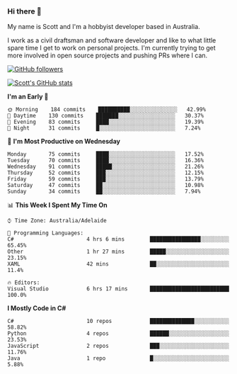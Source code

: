### Hi there 👋

My name is Scott and I'm a hobbyist developer based in Australia.

I work as a civil draftsman and software developer and like to what little spare time I get to work on personal projects. I'm currently trying to get more involved in open source projects and pushing PRs where I can. 

[![GitHub followers](https://img.shields.io/github/followers/puppetsw?label=Follow&style=social)](https://github.com/puppetsw?tab=followers)

[![Scott's GitHub stats](https://github-readme-stats.vercel.app/api?username=puppetsw&show_icons=true&theme=dark)](https://github.com/anuraghazra/github-readme-stats)

<!--START_SECTION:waka-->
**I'm an Early 🐤** 

```text
🌞 Morning    184 commits    ██████████░░░░░░░░░░░░░░░   42.99% 
🌆 Daytime    130 commits    ███████░░░░░░░░░░░░░░░░░░   30.37% 
🌃 Evening    83 commits     ████░░░░░░░░░░░░░░░░░░░░░   19.39% 
🌙 Night      31 commits     █░░░░░░░░░░░░░░░░░░░░░░░░   7.24%

```
📅 **I'm Most Productive on Wednesday** 

```text
Monday       75 commits     ████░░░░░░░░░░░░░░░░░░░░░   17.52% 
Tuesday      70 commits     ████░░░░░░░░░░░░░░░░░░░░░   16.36% 
Wednesday    91 commits     █████░░░░░░░░░░░░░░░░░░░░   21.26% 
Thursday     52 commits     ███░░░░░░░░░░░░░░░░░░░░░░   12.15% 
Friday       59 commits     ███░░░░░░░░░░░░░░░░░░░░░░   13.79% 
Saturday     47 commits     ██░░░░░░░░░░░░░░░░░░░░░░░   10.98% 
Sunday       34 commits     ██░░░░░░░░░░░░░░░░░░░░░░░   7.94%

```


📊 **This Week I Spent My Time On** 

```text
⌚︎ Time Zone: Australia/Adelaide

💬 Programming Languages: 
C#                       4 hrs 6 mins        ████████████████░░░░░░░░░   65.45% 
Other                    1 hr 27 mins        █████░░░░░░░░░░░░░░░░░░░░   23.15% 
XAML                     42 mins             ██░░░░░░░░░░░░░░░░░░░░░░░   11.4%

🔥 Editors: 
Visual Studio            6 hrs 17 mins       █████████████████████████   100.0%

```

**I Mostly Code in C#** 

```text
C#                       10 repos            ██████████████░░░░░░░░░░░   58.82% 
Python                   4 repos             ██████░░░░░░░░░░░░░░░░░░░   23.53% 
JavaScript               2 repos             ███░░░░░░░░░░░░░░░░░░░░░░   11.76% 
Java                     1 repo              █░░░░░░░░░░░░░░░░░░░░░░░░   5.88%

```



<!--END_SECTION:waka-->

<!--
**puppetsw/puppetsw** is a ✨ _special_ ✨ repository because its `README.md` (this file) appears on your GitHub profile.

Here are some ideas to get you started:

- 🔭 I’m currently working on ...
- 🌱 I’m currently learning ...
- 👯 I’m looking to collaborate on ...
- 🤔 I’m looking for help with ...
- 💬 Ask me about ...
- 📫 How to reach me: ...
- 😄 Pronouns: ...
- ⚡ Fun fact: ...
-->
